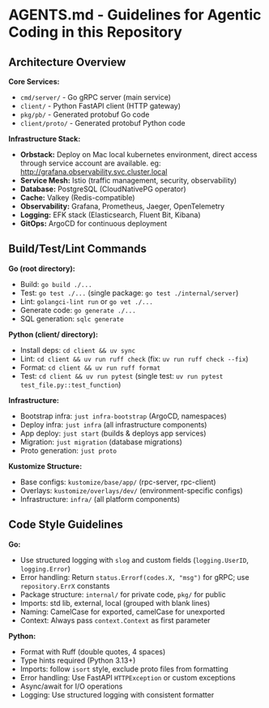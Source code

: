 # AGENTS.md - Guidelines for Agentic Coding in this Repository

## Architecture Overview

**Core Services:**

- `cmd/server/` - Go gRPC server (main service)
- `client/` - Python FastAPI client (HTTP gateway)
- `pkg/pb/` - Generated protobuf Go code
- `client/proto/` - Generated protobuf Python code

**Infrastructure Stack:**

- **Orbstack:** Deploy on Mac local kubernetes environment, direct access through service account are available. eg: http://grafana.observability.svc.cluster.local
- **Service Mesh:** Istio (traffic management, security, observability)
- **Database:** PostgreSQL (CloudNativePG operator)
- **Cache:** Valkey (Redis-compatible)
- **Observability:** Grafana, Prometheus, Jaeger, OpenTelemetry
- **Logging:** EFK stack (Elasticsearch, Fluent Bit, Kibana)
- **GitOps:** ArgoCD for continuous deployment

## Build/Test/Lint Commands

**Go (root directory):**

- Build: `go build ./...`
- Test: `go test ./...` (single package: `go test ./internal/server`)
- Lint: `golangci-lint run` or `go vet ./...`
- Generate code: `go generate ./...`
- SQL generation: `sqlc generate`

**Python (client/ directory):**

- Install deps: `cd client && uv sync`
- Lint: `cd client && uv run ruff check` (fix: `uv run ruff check --fix`)
- Format: `cd client && uv run ruff format`
- Test: `cd client && uv run pytest` (single test: `uv run pytest test_file.py::test_function`)

**Infrastructure:**

- Bootstrap infra: `just infra-bootstrap` (ArgoCD, namespaces)
- Deploy infra: `just infra` (all infrastructure components)
- App deploy: `just start` (builds & deploys app services)
- Migration: `just migration` (database migrations)
- Proto generation: `just proto`

**Kustomize Structure:**

- Base configs: `kustomize/base/app/` (rpc-server, rpc-client)
- Overlays: `kustomize/overlays/dev/` (environment-specific configs)
- Infrastructure: `infra/` (all platform components)

## Code Style Guidelines

**Go:**

- Use structured logging with `slog` and custom fields (`logging.UserID`, `logging.Error`)
- Error handling: Return `status.Errorf(codes.X, "msg")` for gRPC; use `repository.ErrX` constants
- Package structure: `internal/` for private code, `pkg/` for public
- Imports: std lib, external, local (grouped with blank lines)
- Naming: CamelCase for exported, camelCase for unexported
- Context: Always pass `context.Context` as first parameter

**Python:**

- Format with Ruff (double quotes, 4 spaces)
- Type hints required (Python 3.13+)
- Imports: follow `isort` style, exclude proto files from formatting
- Error handling: Use FastAPI `HTTPException` or custom exceptions
- Async/await for I/O operations
- Logging: Use structured logging with consistent formatter

